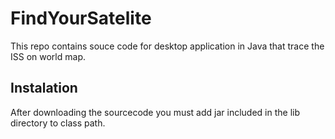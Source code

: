 # FindYourSatelite
This repo contains souce code for desktop application in Java that trace the ISS on world map.

## Instalation
After downloading the sourcecode you must add jar included in the lib directory to class path.

